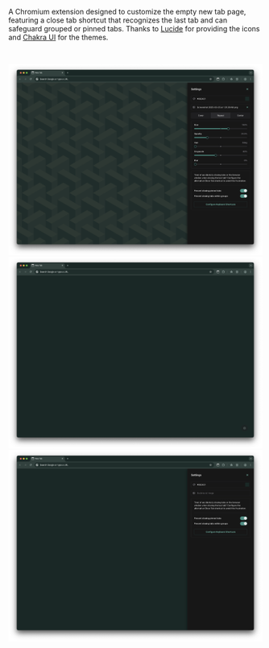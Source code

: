 A Chromium extension designed to customize the empty new tab page, featuring a close tab shortcut that recognizes the last tab and can safeguard grouped or pinned tabs.
Thanks to <a href="https://lucide.dev/">Lucide</a> for providing the icons and <a href="https://chakra-ui.com/">Chakra UI</a> for the themes.

<br>

![](/metadata/tabular-1.png)
![](/metadata/tabular-2.png)
![](/metadata/tabular-3.png)
